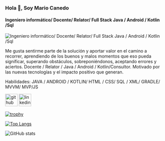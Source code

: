 ### Hola 👋, Soy Mario Canedo
#### Ingeniero informático/ Docente/ Relator/ Full Stack Java / Android / Kotlin /Sql
![Ingeniero informático/ Docente/ Relator/ Full Stack Java / Android / Kotlin /Sql](https://w7.pngwing.com/pngs/236/3/png-transparent-universe-galaxy-art-human-body-space-space-purple-atmosphere-computer-wallpaper.png)


Me gusta
sentirme parte de la solución y aportar
valor en el camino a recorrer, aprendiendo
de los buenos y malos momentos que eso
pueda significar, superando obstáculos,
sobreponiéndonos, aceptando errores y
aciertos.
Docente / Relator / Java / Android / Kotlin/Consultor.
Motivado por las nuevas tecnologías y el impacto positivo que generan.

Habilidades: JAVA / ANDROID / KOTLIN/ HTML / CSS/ SQL / XML/ GRADLE/ MVVM/ MVP/JS



[<img src='https://cdn.jsdelivr.net/npm/simple-icons@3.0.1/icons/github.svg' alt='github' height='40'>](https://github.com/https://github.com/Mariocanedo)  [<img src='https://cdn.jsdelivr.net/npm/simple-icons@3.0.1/icons/linkedin.svg' alt='linkedin' height='40'>](https://www.linkedin.com/in/https://www.linkedin.com/in/mario-c-468584228//)  

[![trophy](https://github-profile-trophy.vercel.app/?username=https://github.com/Mariocanedo)](https://github.com/ryo-ma/github-profile-trophy)

[![Top Langs](https://github-readme-stats.vercel.app/api/top-langs/?username=https://github.com/Mariocanedo)](https://github.com/anuraghazra/github-readme-stats)

![GitHub stats](https://github-readme-stats.vercel.app/api?username=https://github.com/Mariocanedo&show_icons=true)  

